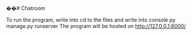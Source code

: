 ��# Chatroom

To run the program, write into cd to the files and write into console py manage.py runserver
The program will be hosted on http://127.0.0.1:8000/

